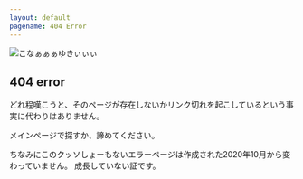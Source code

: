 ```yaml
---
layout: default
pagename: 404 Error
---
```


![こなぁぁぁゆきぃぃぃ](https://u.cubeupload.com/Nyankotrain/F39965A238CD46AF86D1.jpeg)<br>

## 404 error<br>

どれ程嘆こうと、そのページが存在しないかリンク切れを起こしているという事実に代わりはありません。<br>

メインページで探すか、諦めてください。<br>

ちなみにこのクッソしょーもないエラーページは作成された2020年10月から変わっていません。
成長していない証です。
